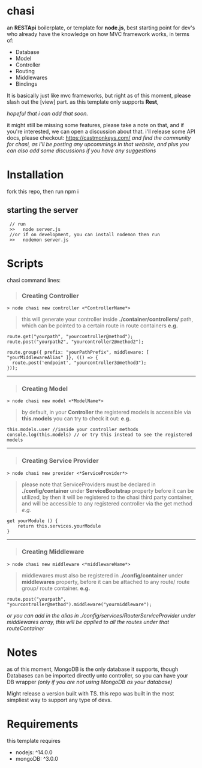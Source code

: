 # chasi
an **RESTApi** boilerplate, or template for **node.js**,  best starting point for dev's who already have the knowledge on how MVC framework works,
in terms of:
- Database
- Model
- Controller
- Routing
- Middlewares
- Bindings
 
It is basically just like mvc frameworks,
but right as of this moment, please slash out the [view] part. as this template only supports **Rest**,

*hopeful that i can add that soon.*

it might still be missing some features, please take a note on that, and if you're interested, we can open a discussion about that.
i'll release some API docs, please checkout: https://castmonkeys.com/
*and find the community for chasi, as i'll be posting any upcommings in that website, 
and plus you can also add some discussions if you have any suggestions*

# Installation
  fork this repo,
  then run npm i
  
## starting the server
```
 // run 
 >>   node server.js
 //or if on development, you can install nodemon then run
 >>   nodemon server.js
 ```
  
# Scripts
chasi command lines: 
> ### Creating Controller
```
> node chasi new controller <*ControllerName*>
```
 
  > this will generate your controller inside **./container/controllers/** path, 
  which can be pointed to a certain route in route containers
  **e.g.**  
  ```
route.get("yourpath", "yourcontroller@method");
route.post("yourpath2", "yourcontroller2@method2");

route.group({ prefix: "yourPathPrefix", middleware: [ "yourMiddlewareAlias" ]}, (() => {
    route.post('endpoint', "yourcontroller3@method3");
}));
  ```
<hr/>

> ### Creating  Model
  
```
> node chasi new model <*ModelName*>
```

  > by default, in your **Controller** the registered models is accessible via **this.models**
   you can try to check it out:
  **e.g.**
 ```
this.models.user //inside your controller methods
console.log(this.models) // or try this instead to see the registered models
 ```
 <hr/>
 
  > ### Creating Service Provider
  
```
> node chasi new provider <*ServiceProvider*>
```
  > please note that ServiceProviders must be declared in **./config/container** under **ServiceBootstrap** property before it can be utilized, by then it will be registered to the chasi third party container, and will be accessible to any registered controller via the get method
  *e.g.*
```
get yourModule () {
    return this.services.yourModule
}
```
<hr/>

> ### Creating Middleware

```  
> node chasi new middleware <*middlewareName*>
```
  > middlewares must also be registered in **./config/container** under **middlewares** property, before it can
    be attached to any route/ route group/ route container.
  **e.g.**
  ```
route.post("yourpath", "yourcontroller@method").middleware("yourmiddleware");
  ```
  *or you can add in the alias in ./config/services/RouterServiceProvider under middlewares array, this will be applied to all the routes under that routeContainer* 

# Notes
  as of this moment, MongoDB is the only database it supports, though Databases can be imported directly unto controller,
  so you can have your DB wrapper *(only if you are not using MongoDB as your database)*
  
  Might release a version built with TS. this repo was built in the most simpliest way to support any type of devs.
# Requirements 
this template requires 
- nodejs: ^14.0.0
- mongoDB: ^3.0.0

